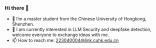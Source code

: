 ### Hi there 👋

- 🌱 I’m a master student from the Chinese University of Hongkong, Shenzhen.
- 👯 I am currently interested in LLM Security and deepfake detection, welcome everyone to exchange ideas with me.
- 📫 How to reach me: 223040004@link.cuhk.edu.cn

<!--
**Eric3200C/Eric3200C** is a ✨ _special_ ✨ repository because its `README.md` (this file) appears on your GitHub profile.

Here are some ideas to get you started:

- 🔭 I’m currently working on ...
- 🌱 I’m currently learning ...
- 👯 I’m looking to collaborate on ...
- 🤔 I’m looking for help with ...
- 💬 Ask me about ...
- 📫 How to reach me: ...
- 😄 Pronouns: ...
- ⚡ Fun fact: ...
-->
